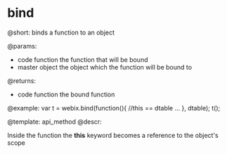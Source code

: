 bind
=============

@short: binds a function to an object
	

@params:
- code		function	the function that will be bound 
- master	object		the object which the function will be bound to

@returns:
- code		function	the bound function 

@example:
var t = webix.bind(function(){
	//this == dtable
	...
}, dtable);
t(); 



@template:	api_method
@descr:

Inside the function the **this** keyword becomes a reference to the object's scope


